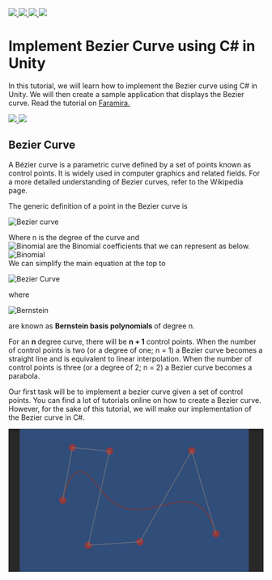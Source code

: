 <p align='left'>
  <a href="#">
    <img src="https://visitor-badge.glitch.me/badge?page_id=bezier-curve.visitor-badge" />        
  </a>
  <a href="https://www.linkedin.com/in/shamim-akhtar/">
    <img src="https://img.shields.io/badge/linkedin-%230077B5.svg?&flat-square&logo=linkedin&logoColor=white" />
  </a>
  <a href="mailto:shamim.akhtar@gmail.com">
    <img src="https://img.shields.io/badge/Gmail-D14836?flat-square&logo=gmail&logoColor=white" />        
  </a>
  <a href="https://www.facebook.com/faramiraSG/">
    <img src="https://img.shields.io/badge/Facebook-1877F2?flat-square&logo=facebook&logoColor=white" />        
  </a>
</p>

# Implement Bezier Curve using C# in Unity


In this tutorial, we will learn how to implement the Bezier curve using C# in Unity. We will then create a sample application that displays the Bezier curve.
Read the tutorial on [Faramira.](https://faramira.com/implement-bezier-curve-using-csharp-in-unity/)

<p align='left'>
  <a href="#">
    <img src="https://img.shields.io/badge/Unity-2020.3.5f1-green" />        
  </a>
  <a href="#">
    <img src="https://img.shields.io/badge/%20-C%23-blue" />
  </a>
</p>

## Bezier Curve
A Bézier curve is a parametric curve defined by a set of points known as control points. It is widely used in computer graphics and related fields. For a more detailed understanding of Bezier curves, refer to the Wikipedia page.


The generic definition of a point in the Bezier curve is <br/>

![Bezier curve](https://lh5.googleusercontent.com/H_5Cm28iYbV_JXahMbnHi3jJpGGOInNUYUWGINgex1zwIEIgpnGBqbcEQqEzYVmR7bL1TtF4Bo4ZL3CH45NBl8K-Ohjc-Fm-OhGeEGhhKPAVV8RrH75OnJYt5ewtPdVtd36mdopK)


Where n is the degree of the curve and<br/>
![Binomial](https://lh6.googleusercontent.com/MHQRrA3IfxRX1MCBX33NbGgqf4rr0P9Fl54pfkE39Caz50KrcdACAPS28DLJGm11GQG5SPFqG_FgIiY0D_XpRRf1WhfIPdMAiUM65Toaqho4ZoEEPU_CgOPdwrjrTe2HKRUl_hwV) are the Binomial coefficients that we can represent as below.
<br/>
![Binomial](https://lh6.googleusercontent.com/93PFiBmQsS_GCus0Rb1ohwssyyG3Pgx5QNAmBVIUFEstI03qdXd589rNaLgnwGlME8GByUWWEQ0o-bpIEQJPlpfYJsu9dd9SXCAoOu28jCR1vHWcVlNTJ5RX56C1zjnrjr9ZbVKn)
<br/>
We can simplify the main equation at the top to 

![Bezier Curve](https://lh3.googleusercontent.com/NDs1lHuiO-R5phS5HfM--hIFD9alKe3AkzFATpBRyX0GAqZlIZB4XJ5c0Aaa7K7BsSKM840SYs7qJbpfZXwRAUCzhrA8bULwBW2XxxLP2fn4t4IXglvEHB1qX2hBF441FcKowBe_)

where 

![Bernstein](https://lh4.googleusercontent.com/tDnfKr0Ty3ftF_AlUWUYBNT7bdBY6CUehdQ8_LHVeSfKyVk5rirefGGbFx15d1bvT5XyHFHf-vJ_dgC6UR78dnQ6ls4G2HcypZgFqZGPUkF542iCa1TrnzvNkJtCViNY_Bxu88Ll)

are known as <b>Bernstein basis polynomials </b> of degree n.

For an <b> n </b> degree curve, there will be <b>n + 1</b> control points. When the number of control points is two (or a degree of one; n = 1) a Bezier curve becomes a straight line and is equivalent to linear interpolation. When the number of control points is three (or a degree of 2; n = 2) a Bezier curve becomes a parabola.

Our first task will be to implement a bezier curve given a set of control points. You can find a lot of tutorials online on how to create a Bezier curve. However, for the sake of this tutorial, we will make our implementation of the Bezier curve in C#.



![Bezier Curve](https://github.com/shamim-akhtar/bezier-curve/blob/main/Bezier.jpg)
